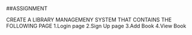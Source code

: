 ##ASSIGNMENT

CREATE A LIBRARY MANAGEMENY SYSTEM THAT CONTAINS THE FOLLOWING PAGE
1.Login page
2.Sign Up page
3.Add Book
4.View Book


